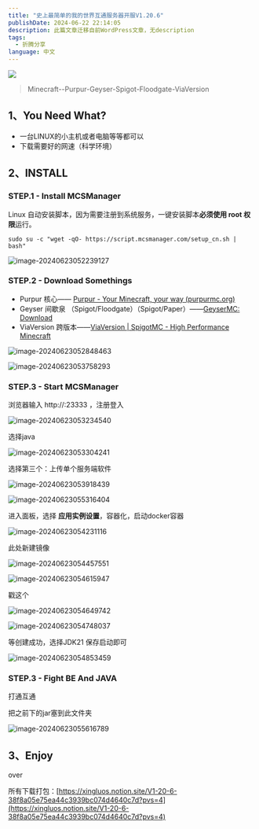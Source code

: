 ```yaml
---
title: "史上最简单的我的世界互通服务器开服V1.20.6"
publishDate: 2024-06-22 22:14:05 
description: 此篇文章迁移自前WordPress文章，无description
tags:
  - 折腾分享
language: 中文
---
```


![](https://cpic2024.qiu.icu/uploads/piclist/202406230612204.webp)

> Minecraft--Purpur-Geyser-Spigot-Floodgate-ViaVersion

## 1、You Need What?

- 一台LINUX的小主机或者电脑等等都可以
- 下载需要好的网速（科学环境）

## 2、INSTALL

### STEP.1 - Install MCSManager

Linux 自动安装脚本，因为需要注册到系统服务，一键安装脚本**必须使用 root 权限**运行。

```
sudo su -c "wget -qO- https://script.mcsmanager.com/setup_cn.sh | bash"
```

![image-20240623052239127](https://cpic2024.qiu.icu/uploads/piclist/202406230522655.webp)

### STEP.2 - Download Somethings

- Purpur 核心—— [Purpur - Your Minecraft, your way (purpurmc.org)](https://purpurmc.org/)
- Geyser 间歇泉 （Spigot/Floodgate）（Spigot/Paper）——[GeyserMC: Download](https://geysermc.org/download#floodgate)
- ViaVersion 跨版本——[ViaVersion | SpigotMC - High Performance Minecraft](https://www.spigotmc.org/resources/viaversion.19254/)

![image-20240623052848463](https://cpic2024.qiu.icu/uploads/piclist/202406230528756.webp)

![image-20240623053758293](https://cpic2024.qiu.icu/uploads/piclist/202406230537566.webp)

### STEP.3 - Start MCSManager

浏览器输入 http://:23333 ，注册登入

![image-20240623053234540](https://cpic2024.qiu.icu/uploads/piclist/202406230532066.webp)

选择java

![image-20240623053304241](https://cpic2024.qiu.icu/uploads/piclist/202406230533541.webp)

选择第三个：上传单个服务端软件

![image-20240623053918439](https://cpic2024.qiu.icu/uploads/piclist/202406230539699.webp)

![image-20240623055316404](https://cpic2024.qiu.icu/uploads/piclist/202406230553720.webp)

进入面板，选择 **应用实例设置**，容器化，启动docker容器

![image-20240623054231116](https://cpic2024.qiu.icu/uploads/piclist/202406230542448.webp)

此处新建镜像

![image-20240623054457551](https://cpic2024.qiu.icu/uploads/piclist/202406230544907.webp)

![image-20240623054615947](https://cpic2024.qiu.icu/uploads/piclist/202406230546238.webp)

戳这个

![image-20240623054649742](https://cpic2024.qiu.icu/uploads/piclist/202406230546997.webp)

![image-20240623054748037](https://cpic2024.qiu.icu/uploads/piclist/202406230547291.webp)

等创建成功，选择JDK21 保存启动即可

![image-20240623054853459](https://cpic2024.qiu.icu/uploads/piclist/202406230548800.webp)

### STEP.3 - Fight BE And JAVA

打通互通

把之前下的jar塞到此文件夹

![image-20240623055616789](https://cpic2024.qiu.icu/uploads/piclist/202406230556114.webp)

## 3、Enjoy

over

所有下载打包：[https://xingluos.notion.site/V1-20-6-38f8a05e75ea44c3939bc074d4640c7d?pvs=4](https://xingluos.notion.site/V1-20-6-38f8a05e75ea44c3939bc074d4640c7d?pvs=4)
